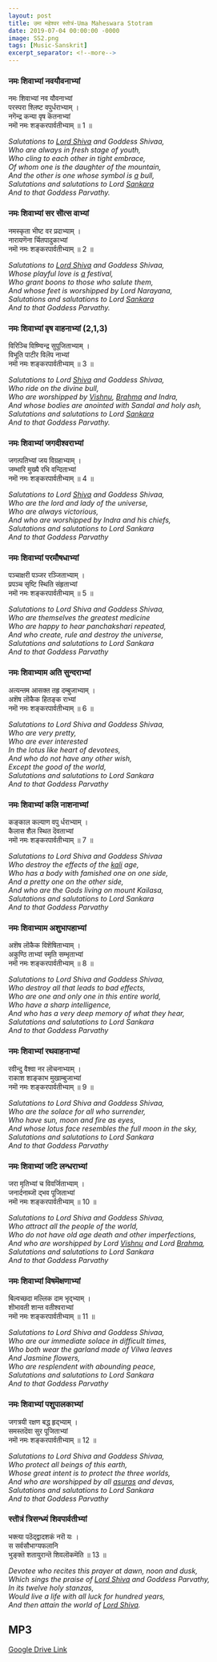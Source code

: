 ```yaml
---
layout: post
title: उमा महेश्वर स्तोत्रं-Uma Maheswara Stotram
date: 2019-07-04 00:00:00 -0000
image: SS2.png
tags: [Music-Sanskrit]
excerpt_separator: <!--more-->
---
```

<!--more-->
### नमः शिवाभ्यां नवयौवनाभ्यां     
नमः शिवाभ्यां नव यौवनाभ्यां  
परस्परा श्लिष्ट वपुर्धराभ्याम् ।  
नगॆन्द्र कन्या वृष कॆतनाभ्यां  
नमॊ नमः शङ्करपार्वतीभ्याम् ॥ 1 ॥

*Salutations to [Lord Shiva](http://www.hindupedia.com/en/Lord_Shiva "Lord Shiva") and Goddess Shivaa,  
Who are always in fresh stage of youth,  
Who cling to each other in tight embrace,  
Of whom one is the daughter of the mountain,  
And the other is one whose symbol is [a](http://www.hindupedia.com/en/A "A") bull,  
Salutations and salutations to Lord [Sankara](http://www.hindupedia.com/en/Sankara "Sankara")  
And to that Goddess Parvathy.*


### नमः शिवाभ्यां सर सॊत्स वाभ्यां  
नमस्कृता भीष्ट वर प्रदाभ्याम् ।  
नारायणॆना र्चितपादुकाभ्यां  
नमॊ नमः शङ्करपार्वतीभ्याम् ॥ 2 ॥


*Salutations to [Lord Shiva](http://www.hindupedia.com/en/Lord_Shiva "Lord Shiva") and Goddess Shivaa,  
Whose playful love is [a](http://www.hindupedia.com/en/A "A") festival,  
Who grant boons to those who salute them,  
And whose feet is worshipped by Lord Narayana,  
Salutations and salutations to Lord [Sankara](http://www.hindupedia.com/en/Sankara "Sankara")  
And to that Goddess Parvathy.*

### नमः शिवाभ्यां वृष वाहनाभ्यां  (2,1,3)
विरिञ्चि  विष्ण्विन्द्र सुपूजिताभ्याम् ।  
विभूति पाटीर विलॆप नाभ्यां  
नमॊ नमः शङ्करपार्वतीभ्याम् ॥ 3 ॥

*Salutations to Lord [Shiva](http://www.hindupedia.com/en/Shiva "Shiva") and Goddess Shivaa,  
Who ride on the divine bull,  
Who are worshipped by [Vishnu](http://www.hindupedia.com/en/Vishnu "Vishnu"), [Brahma](http://www.hindupedia.com/en/Brahma "Brahma") and Indra,  
And whose bodies are anointed with Sandal and holy ash,  
Salutations and salutations to Lord [Sankara](http://www.hindupedia.com/en/Sankara "Sankara")  
And to that Goddess Parvathy.*

### नमः शिवाभ्यां जगदीश्वराभ्यां  
जगत्पतिभ्यां जय विग्रहाभ्याम् ।  
जम्भारि मुख्यै रभि वन्दिताभ्यां  
नमॊ नमः शङ्करपार्वतीभ्याम् ॥ 4 ॥


*Salutations to Lord [Shiva](http://www.hindupedia.com/en/Shiva "Shiva") and Goddess Shivaa,  
Who are the lord and lady of the universe,  
Who are always victorious,  
And who are worshipped by Indra and his chiefs,  
Salutations and salutations to Lord Sankara  
And to that Goddess Parvathy*

### नमः शिवाभ्यां परमौषधाभ्यां  
पञ्चाक्षरी पञ्जर रञ्जिताभ्याम् ।  
प्रपञ्च सृष्टि स्थिति संहृताभ्यां  
नमॊ नमः शङ्करपार्वतीभ्याम् ॥ 5 ॥

*Salutations to Lord Shiva and Goddess Shivaa,  
Who are themselves the greatest medicine  
Who are happy to hear panchakshari repeated,  
And who create, rule and destroy the universe,  
Salutations and salutations to Lord Sankara  
And to that Goddess Parvathy*


### नमः शिवाभ्याम अति सुन्दराभ्यां  
अत्यन्तम आसक्त तहृ दम्बुजाभ्याम् ।  
अशॆष लॊकैक हितङ्क राभ्यां  
नमॊ नमः शङ्करपार्वतीभ्याम् ॥ 6 ॥

*Salutations to Lord Shiva and Goddess Shivaa,  
Who are very pretty,  
Who are ever interested  
In the lotus like heart of devotees,  
And who do not have any other wish,  
Except the good of the world,  
Salutations and salutations to Lord Sankara  
And to that Goddess Parvathy*

### नमः शिवाभ्यां कलि नाशनाभ्यां  
कङ्काल कल्याण वपु र्धराभ्याम् ।  
कैलास शैल स्थित दॆवताभ्यां  
नमॊ नमः शङ्करपार्वतीभ्याम् ॥ 7 ॥

*Salutations to Lord Shiva and Goddess Shivaa  
Who destroy the effects of the [kali](http://www.hindupedia.com/en/Kali "Kali") age,  
Who has a body with famished one on one side,  
And a pretty one on the other side,  
And who are the Gods living on mount Kailasa,  
Salutations and salutations to Lord Sankara  
And to that Goddess Parvathy*

### नमः शिवाभ्याम अशुभापहाभ्यां  
अशॆष लॊकैक विशॆषिताभ्याम् ।  
अकुण्ठि ताभ्यां स्मृति सम्भृताभ्यां  
नमॊ नमः शङ्करपार्वतीभ्याम् ॥ 8 ॥


*Salutations to Lord Shiva and Goddess Shivaa,  
Who destroy all that leads to bad effects,  
Who are one and only one in this entire world,  
Who have a sharp intelligence,  
And who has a very deep memory of what they hear,  
Salutations and salutations to Lord Sankara  
And to that Goddess Parvathy*


### नमः शिवाभ्यां रथवाहनाभ्यां  
रवीन्दु वैश्वा नर लॊचनाभ्याम् ।  
राकाश शाङ्काभ मुखाम्बुजाभ्यां  
नमॊ नमः शङ्करपार्वतीभ्याम् ॥ 9 ॥

*Salutations to Lord Shiva and Goddess Shivaa,  
Who are the solace for all who surrender,  
Who have sun, moon and fire as eyes,  
And whose lotus face resembles the full moon in the sky,  
Salutations and salutations to Lord Sankara  
And to that Goddess Parvathy*

### नमः शिवाभ्यां जटि लन्धराभ्यां  
जरा मृतिभ्यां च विवर्जिताभ्याम् ।  
जनार्दनाब्जॊ द्भव पूजिताभ्यां  
नमॊ नमः शङ्करपार्वतीभ्याम् ॥ 10 ॥


*Salutations to Lord Shiva and Goddess Shivaa,  
Who attract all the people of the world,  
Who do not have old age death and other imperfections,  
And who are worshipped by Lord [Vishnu](http://www.hindupedia.com/en/Vishnu "Vishnu") and Lord [Brahma](http://www.hindupedia.com/en/Brahma "Brahma"),  
Salutations and salutations to Lord Sankara  
And to that Goddess Parvathy*

### नमः शिवाभ्यां विषमॆक्षणाभ्यां  
बिल्वच्छदा मल्लिक दाम भृद्भ्याम् ।  
शॊभावती शान्त वतीश्वराभ्यां  
नमॊ नमः शङ्करपार्वतीभ्याम् ॥ 11 ॥


*Salutations to Lord Shiva and Goddess Shivaa,  
Who are our immediate solace in difficult times,  
Who both wear the garland made of Vilwa leaves  
And Jasmine flowers,  
Who are resplendent with abounding peace,  
Salutations and salutations to Lord Sankara  
And to that Goddess Parvathy*


### नमः शिवाभ्यां पशुपालकाभ्यां  
जगत्रयी रक्षण बद्ध हृद्भ्याम् ।  
समस्तदॆवा सुर पूजिताभ्यां  
नमॊ नमः शङ्करपार्वतीभ्याम् ॥ 12 ॥

*Salutations to Lord Shiva and Goddess Shivaa,  
Who protect all beings of this earth,  
Whose great intent is to protect the three worlds,  
And who are worshipped by all [asuras](http://www.hindupedia.com/en/Asuras "Asuras") and devas,  
Salutations and salutations to Lord Sankara  
And to that Goddess Parvathy*



### स्तॊत्रं त्रिसन्ध्यं शिवपार्वतीभ्यां  
भक्त्या पठॆद्द्वादशकं नरॊ यः ।  
स सर्वसौभाग्यफलानि  
भुङ्क्तॆ शतायुरान्तॆ शिवलॊकमॆति ॥ 13 ॥

*Devotee who recites this prayer at dawn, noon and dusk,  
Which sings the praise of [Lord Shiva](http://www.hindupedia.com/en/Lord_Shiva "Lord Shiva") and Goddess Parvathy,  
In its twelve holy stanzas,  
Would live a life with all luck for hundred years,  
And then attain the world of [Lord Shiva](http://www.hindupedia.com/en/Lord_Shiva "Lord Shiva").*

## MP3

[Google Drive Link][Google Drive Link]

[Google Drive Link]: https://drive.google.com/open?id=1-5e4VqPZZBrsA5mmWXnz_usjrn0pNgnA

